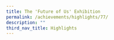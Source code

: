 ```yaml
---
title: The 'Future of Us' Exhibition
permalink: /achievements/highlights/77/
description: ""
third_nav_title: Highlights
---
```

